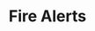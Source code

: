 ---
lang: en
title: Fire Alerts
image: ../../static/images/cards/icon-fire-alarm.png
imageAlt: Test
description: Kidola tient à jour vos présences, vous savez à tout moment combien d’enfants sont présents. En cas (d’exercice) incendie vous récupérez un PDF qui indique tous les enfants présents et les coordonnées des parents.
---